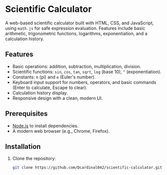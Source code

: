 # Scientific Calculator

A web-based scientific calculator built with HTML, CSS, and JavaScript, using `math.js` for safe expression evaluation. Features include basic arithmetic, trigonometric functions, logarithms, exponentiation, and a calculation history.

## Features
- Basic operations: addition, subtraction, multiplication, division.
- Scientific functions: `sin`, `cos`, `tan`, `sqrt`, `log` (base 10), `^` (exponentiation).
- Constants: `π` (pi) and `e` (Euler's number).
- Keyboard input support for numbers, operators, and basic commands (Enter to calculate, Escape to clear).
- Calculation history display.
- Responsive design with a clean, modern UI.

## Prerequisites
- [Node.js](https://nodejs.org/) to install dependencies.
- A modern web browser (e.g., Chrome, Firefox).

## Installation
1. Clone the repository:
   ```bash
   git clone https://github.com/Dcardinal042/scientific-calculator.git